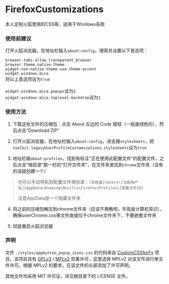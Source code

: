 # FirefoxCustomizations
本人定制火狐使用的CSS等，适用于Windows系统

### 使用前建议
打开火狐浏览器，在地址栏输入`about:config`，搜索并设置以下首选项：
<p>
<code>browser.tabs.allow_transparent_browser</code><br>
<code>browser.theme.native-theme</code><br>
<code>widget.non-native-theme.use-theme-accent</code><br>
<code>widget.windows.mica</code><br>
将以上首选项设为<code>true</code><br><br>
<code>widget.windows.mica.popups</code>设为<code>2</code><br>
<code>widget.windows.mica.toplevel-backdrop</code>设为<code>1</code><br>
</p>

### 使用方法
1. 下载这些文件的压缩包：点击 About 左边的 Code 按钮（一般是绿色的），然后点击“Download ZIP”

2. 打开火狐浏览器，在地址栏输入`about:config`，进去搜`stylesheets`，把`toolkit.legacyUserProfileCustomizations.stylesheets`设为`true`

3. 地址栏输`about:profiles`，找到有标注“正在使用此配置文件”的配置文件，之后点击“根目录”那一栏的“打开文件夹”，在文件夹里找到`chrome`文件夹（没有的话就创建一个）

>
>也可以手动导航到配置文件根目录：`[系统盘]\Users\[当前用户名]\AppData\Roaming\Mozilla\Firefox\Profiles\[配置文件ID]`
>
>注意AppData是一个隐藏文件夹
>

4. 将之前的压缩包解压到chrome文件夹（应该不用教吧，毕竟是计算机常识），确保userChrome.css等文件直接位于chrome文件夹下，不要嵌套文件夹

5. 彻底重启火狐浏览器

### 声明
<p>文件 <code>./styles/appbutton_popup_icons.css</code> 的代码来自 <a href="https://github.com/aris-t2/customcssforfx">CustomCSSforFx</a> 项目，该项目具有  <a href="https://www.gnu.org/licenses/gpl-3.0.md">GPLv3</a> /  <a href="https://mozilla.org/MPL/2.0/"> MPLv2</a> 双重许可，这里选择 MPLv2 对该文件进行单文件许可。根据 MPLv2 的要求，在该文件的头部添加了许可声明。</p>
<p>其他文件均采用 MIT 许可证，详见根目录下的 LICENSE 文件。</p>
